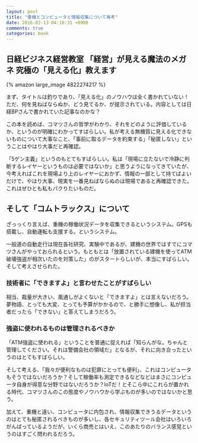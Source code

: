 ```yaml
---
layout: post
title: "重機とコンピュータと情報収集について再考"
date: 2016-02-13 04:10:31 +0900
comments: true
categories: book
---
```


## 日経ビジネス経営教室 「経営」が見える魔法のメガネ 究極の「見える化」教えます

{% amazon large_image 4822274217 %}

まず、タイトルは釣りであり、「見える化」のノウハウは全く書かれていない！ただ、何を見ねばならぬか、どう見てるか、が提示されている。内容としては日経BPさんで書かれていた記事なのかな？

この本を読めば、コマツさんの哲学がわかり、それをどのように評価しているか、というのが明確にわかってすばらしい。私が考える無機質に見える化できないものについて大事なこと、「事前に取るデータを約束する」「秘匿しない」ということはやはり大事だと再確認。

「5ゲン主義」というのもとてもすばらしい。私は「現場に立たないで冷静に判断するレイヤーというものは必要ではないか」と思うようになってきていたが、今考えればこれを現場より上のレイヤーにおかず、情報の一部として持てばよいだけで、やはり大事、現実を一番見ねばならぬのは現場であると再確認できた。これはぜひとも私もパクりたいものだ。

## そして「コムトラックス」について

ざっっくり言えば、重機の稼働状況データを収集できるというシステム。GPSも搭載し、自動運転も支援する。というシステム。

一般道の自動走行は現在各社研究、実験中であるが、建機の世界ではすでにコマツさんがやっておられるという。もともとは「放置されている建機を使ってATM破壊強盗が相次いたのを対策した」のがスタートらしいが、本当にすばらしい。そして考えさせられた。

### 技術者に「できますよ」と言わせたことがすばらしい

相当、裁量が大きい、風通しがよくないと「できますよ」とは言えないだろう。夢物語、とっても大変、とっても予算がかかるので、と勝手に想像し、私が担当者だったら「できない」と答えてしまうだろう。

### 強盗に使われるものは管理されるべきか

「ATM強盗に使われる」ということを普通に捉えれば「知らんがな。ちゃんと管理してください。それは警備会社の領域だ」となるが、それに向き合ったというのはとてもすばらしい。

そして考える、「我々が便利なものは犯罪にとっても便利」、これはコンピュータもそうではないだろうか？そして稼働率も測定できるなどなどはまさにコンピュータ自身が得意な分野ではないだろうか？IoTだ！とそこら中にこれらが置かれる時代、コマツさんのこの態度やノウハウから学ぶものが多いのではないかと思う。

加えて、重機と違い、コンピュータに内包され、情報収集できうるデータというのはとても秘匿されるべきものが多いし、各セキュリティツール会社はいろいろがんばっているようだが、いくら商売とはいえ、このあたりのバランス感覚というのはすごく問われるだろう。

